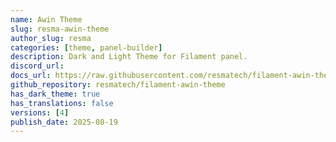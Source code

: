 ```yaml
---
name: Awin Theme
slug: resma-awin-theme
author_slug: resma
categories: [theme, panel-builder]
description: Dark and Light Theme for Filament panel.
discord_url:
docs_url: https://raw.githubusercontent.com/resmatech/filament-awin-theme/main/README.md
github_repository: resmatech/filament-awin-theme
has_dark_theme: true
has_translations: false
versions: [4]
publish_date: 2025-08-19
---
```

